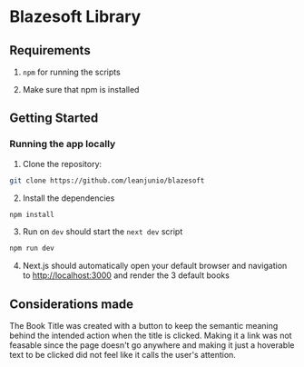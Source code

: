 # Blazesoft Library

## **Requirements**

1. `npm` for running the scripts

2. Make sure that npm is installed

## **Getting Started**

### **Running the app locally**

1. Clone the repository:

```bash
git clone https://github.com/leanjunio/blazesoft
```

2. Install the dependencies

```bash
npm install
```

3. Run on `dev` should start the `next dev` script

```bash
npm run dev
```

4. Next.js should automatically open your default browser and navigation to [http://localhost:3000](http://localhost:3000) and render the 3 default books

## Considerations made

The Book Title was created with a button to keep the semantic meaning behind the intended action when the title is clicked. Making it a link was not feasable since the page doesn't go anywhere and making it just a hoverable text to be clicked did not feel like it calls the user's attention.
